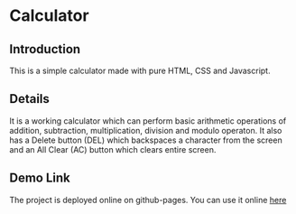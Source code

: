 # Calculator
## Introduction
This is a simple calculator made with pure HTML, CSS and Javascript. <br>
## Details
It is a working calculator which can perform basic arithmetic operations of addition, subtraction, multiplication, division and modulo operaton. 
It also has a Delete button (DEL) which backspaces a character from the screen and an All Clear (AC) button which clears entire screen.
## Demo Link
The project is deployed online on github-pages. You can use it online <a target="_blank" href="https://Sumandeep-kaur.github.io/Calculator/">here</a>
